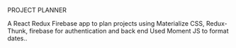 PROJECT PLANNER

A React Redux Firebase app to plan projects using Materialize CSS, Redux-Thunk, firebase for authentication and back end 
Used Moment JS to format dates..
